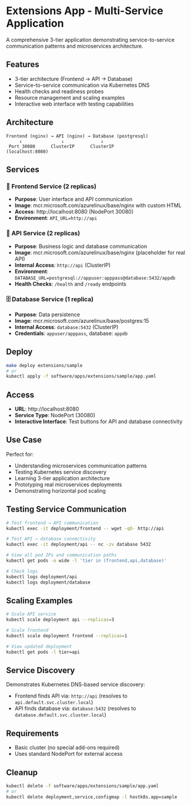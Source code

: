 # Extensions App - Multi-Service Application

A comprehensive 3-tier application demonstrating service-to-service communication patterns and microservices architecture.

## Features
- 3-tier architecture (Frontend → API → Database)
- Service-to-service communication via Kubernetes DNS
- Health checks and readiness probes
- Resource management and scaling examples
- Interactive web interface with testing capabilities

## Architecture

```
Frontend (nginx) → API (nginx) → Database (postgresql)
     ↓               ↓              ↓
 Port 30080      ClusterIP      ClusterIP
(localhost:8080)
```

## Services

### 🎨 Frontend Service (2 replicas)
- **Purpose**: User interface and API communication
- **Image**: mcr.microsoft.com/azurelinux/base/nginx with custom HTML
- **Access**: http://localhost:8080 (NodePort 30080)
- **Environment**: `API_URL=http://api`

### 🔌 API Service (2 replicas)
- **Purpose**: Business logic and database communication
- **Image**: mcr.microsoft.com/azurelinux/base/nginx (placeholder for real API)
- **Internal Access**: `http://api` (ClusterIP)
- **Environment**: `DATABASE_URL=postgresql://appuser:apppass@database:5432/appdb`
- **Health Checks**: `/health` and `/ready` endpoints

### 🗄️ Database Service (1 replica)
- **Purpose**: Data persistence
- **Image**: mcr.microsoft.com/azurelinux/base/postgres:15
- **Internal Access**: `database:5432` (ClusterIP)
- **Credentials**: `appuser/apppass`, database: `appdb`

## Deploy

```bash
make deploy extensions/sample
# or
kubectl apply -f software/apps/extensions/sample/app.yaml
```

## Access
- **URL**: http://localhost:8080
- **Service Type**: NodePort (30080)
- **Interactive Interface**: Test buttons for API and database connectivity

## Use Case
Perfect for:
- Understanding microservices communication patterns
- Testing Kubernetes service discovery
- Learning 3-tier application architecture
- Prototyping real microservices deployments
- Demonstrating horizontal pod scaling

## Testing Service Communication

```bash
# Test frontend → API communication
kubectl exec -it deployment/frontend -- wget -qO- http://api

# Test API → database connectivity
kubectl exec -it deployment/api -- nc -zv database 5432

# View all pod IPs and communication paths
kubectl get pods -o wide -l 'tier in (frontend,api,database)'

# Check logs
kubectl logs deployment/api
kubectl logs deployment/database
```

## Scaling Examples

```bash
# Scale API service
kubectl scale deployment api --replicas=3

# Scale frontend
kubectl scale deployment frontend --replicas=1

# View updated deployment
kubectl get pods -l tier=api
```

## Service Discovery

Demonstrates Kubernetes DNS-based service discovery:
- Frontend finds API via: `http://api` (resolves to `api.default.svc.cluster.local`)
- API finds database via: `database:5432` (resolves to `database.default.svc.cluster.local`)

## Requirements
- Basic cluster (no special add-ons required)
- Uses standard NodePort for external access

## Cleanup

```bash
kubectl delete -f software/apps/extensions/sample/app.yaml
# or
kubectl delete deployment,service,configmap -l hostk8s.app=sample
```
